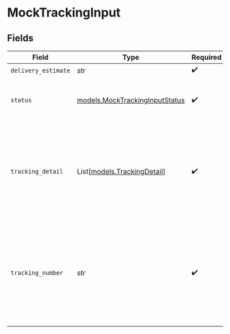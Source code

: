 # MockTrackingInput


## Fields

| Field                                                                                                | Type                                                                                                 | Required                                                                                             | Description                                                                                          | Example                                                                                              |
| ---------------------------------------------------------------------------------------------------- | ---------------------------------------------------------------------------------------------------- | ---------------------------------------------------------------------------------------------------- | ---------------------------------------------------------------------------------------------------- | ---------------------------------------------------------------------------------------------------- |
| `delivery_estimate`                                                                                  | *str*                                                                                                | :heavy_check_mark:                                                                                   | N/A                                                                                                  |                                                                                                      |
| `status`                                                                                             | [models.MockTrackingInputStatus](../models/mocktrackinginputstatus.md)                               | :heavy_check_mark:                                                                                   | The shipment status of a simulated order.                                                            |                                                                                                      |
| `tracking_detail`                                                                                    | List[[models.TrackingDetail](../models/trackingdetail.md)]                                           | :heavy_check_mark:                                                                                   | A list of tracking updates that contain the shipment's status, location, and any unique messages.    |                                                                                                      |
| `tracking_number`                                                                                    | *str*                                                                                                | :heavy_check_mark:                                                                                   | The carrier's tracking number for the shipment (Order Tracking Testing). Must begin with `MockBolt`. | MockBolt1234                                                                                         |